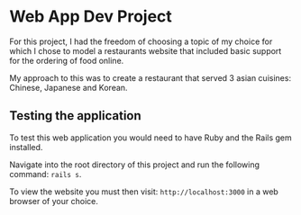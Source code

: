 # Web App Dev Project

For this project, I had the freedom of choosing a topic of my choice for which I chose to model a restaurants website that included basic support for the ordering of food online.

My approach to this was to create a restaurant that served 3 asian cuisines: Chinese, Japanese and Korean.

## Testing the application

To test this web application you would need to have Ruby and the Rails gem installed.

Navigate into the root directory of this project and run the following command: `rails s`.

To view the website you must then visit: `http://localhost:3000` in a web browser of your choice.


